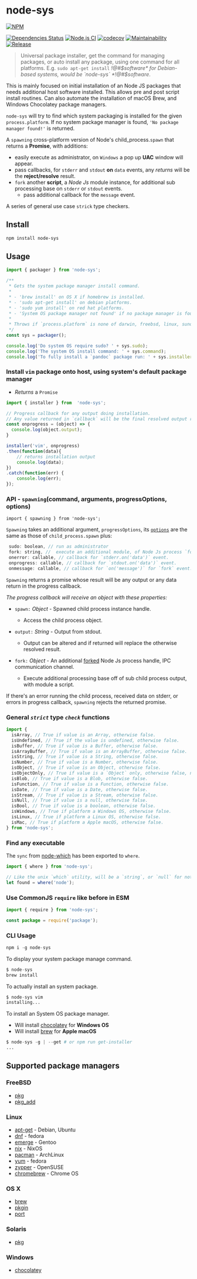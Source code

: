 # node-sys

[![NPM](https://nodei.co/npm/node-sys.png)](https://nodei.co/npm/node-sys/)

[![Dependencies Status](http://img.shields.io/david/techno-express/node-sys.svg)](https://david-dm.org/techno-express/node-sys) [![Node.js CI](https://github.com/techno-express/node-sys/workflows/Node.js%20CI/badge.svg)](https://github.com/techno-express/node-sys/actions) [![codecov](https://codecov.io/gh/techno-express/node-sys/branch/master/graph/badge.svg?token=5Mi0USRYsY)](https://codecov.io/gh/techno-express/node-sys) [![Maintainability](https://api.codeclimate.com/v1/badges/54f89d3ae887724ceb93/maintainability)](https://codeclimate.com/github/techno-express/system-install/maintainability) [![Release](http://img.shields.io/npm/v/node-sys.svg)](https://www.npmjs.org/package/node-sys)

> Universal package installer, get the command for managing packages, or auto install any package, using one command for all platforms. E.g. `sudo apt-get install` *!@#$software* for Debian-based systems, would be `node-sys` *!@#$software*.

This is mainly focused on initial installation of an Node JS packages that needs additional host software installed. This allows pre and post script install routines. Can also automate the installation of macOS Brew, and Windows Chocolatey package managers.

`node-sys` will try to find which system packaging is installed for the given `process.platform`. If no system package manager is found, `'No package manager found!'` is returned.

A `spawning` cross-platform version of Node's child_process.`spawn` that returns a **Promise**, with additions:

- easily execute as administrator, on `Windows` a pop up **UAC** window will appear.
- pass callbacks, for `stderr` and `stdout` **on** `data` events, any _returns_ will be the **reject/resolve** result.
- `fork` another **script**, a _Node Js_ module instance, for additional sub processing base on `stderr` or `stdout` events.
  - pass additional callback for the `message` event.

A series of general use case `strick` type checkers.

## Install

```sh
npm install node-sys
```

## Usage

```js
import { packager } from 'node-sys';

/**
 * Gets the system package manager install command.
 *
 * - 'brew install' on OS X if homebrew is installed.
 * - 'sudo apt-get install' on debian platforms.
 * - 'sudo yum install' on red hat platforms.
 * - 'System OS package manager not found' if no package manager is found.
 *
 * Throws if `process.platform` is none of darwin, freebsd, linux, sunos or win32.
 */
const sys = packager();

console.log('Do system OS require sudo? ' + sys.sudo);
console.log('The system OS install command: ' + sys.command);
console.log('To fully install a `pandoc` package run: ' + sys.installer + ' pandoc');
```

### Install `vim` package onto host, using system's default package manager

- *Returns* a `Promise`

```js
import { installer } from  'node-sys';

// Progress callback for any output doing installation.
// Any value returned in `callback` will be the final resolved output result.
const onprogress = (object) => {
  console.log(object.output);
}

installer('vim', onprogress)
.then(function(data){
    // returns installation output
    console.log(data);
})
.catch(function(err) {
    console.log(err);
});
```

### API - `spawning`(command, arguments, progressOptions, options)

`import { spawning } from 'node-sys';`

`Spawning` takes an additional argument, `progressOptions`, its [`options`](https://nodejs.org/api/child_process.html#child_process_child_process_spawn_command_args_options) are the same as those of `child_process.spawn` plus:

```js
 sudo: boolean, // run as administrator
 fork: string, //  execute an additional module, of Node Js process `fork` IPC communication channel.
 onerror: callable, // callback for `stderr.on('data')` event.
 onprogress: callable, // callback for `stdout.on('data')` event.
 onmessage: callable, // callback for `on('message')` for `fork` event.
 ```

`Spawning` returns a promise whose result will be any output or any data return in the progress callback.

*The progress callback will receive an object with these properties:*

- `spawn:` *Object* - Spawned child process instance handle.
  - Access the child process object.

- `output:` *String* - Output from stdout.
  - Output can be altered and if returned will replace the otherwise resolved result.

- `fork:` *Object* - An additional [forked](https://nodejs.org/api/child_process.html#child_process_child_process_fork_modulepath_args_options) Node Js process handle, IPC communication channel.
  - Execute additional processing base off of sub child process output, with module a script.

If there's an error running the child process, received data on stderr, or errors in progress callback, `spawning` rejects the returned promise.

### General *`strict`* type *`check`* functions

```js
import {
  isArray, // True if value is an Array, otherwise false.
  isUndefined, // True if the value is undefined, otherwise false.
  isBuffer, // True if value is a Buffer, otherwise false.
  isArrayBuffer, // True if value is an ArrayBuffer, otherwise false.
  isString, // True if value is a String, otherwise false.
  isNumber, // True if value is a Number, otherwise false.
  isObject, // True if value is an Object, otherwise false.
  isObjectOnly, // True if value is a `Object` only, otherwise false, not an Array, Function, or any other type.
  isBlob, // True if value is a Blob, otherwise false.
  isFunction, // True if value is a Function, otherwise false.
  isDate, // True if value is a Date, otherwise false.
  isStream, // True if value is a Stream, otherwise false.
  isNull, // True if value is a null, otherwise false.
  isBool, // True if value is a boolean, otherwise false.
  isWindows, // True if platform a Windows OS, otherwise false.
  isLinux, // True if platform a Linux OS, otherwise false.
  isMac, // True if platform a Apple macOS, otherwise false.
} from 'node-sys';
```

### Find any executable

The `sync` from [node-which](https://github.com/npm/node-which) has been exported to `where`.

```js
import { where } from 'node-sys';

// Like the unix `which` utility, will be a `string`, or `null` for not found.
let found = where('node');
```

### Use CommonJS `require` like before in ESM

```js
import { require } from 'node-sys';

const package = require('package');
```

### CLI Usage

```s
npm i -g node-sys
```

To display your system package manage command.

```s
$ node-sys
brew install
```

To actually install an system package.

```s
$ node-sys vim
installing...
```

To install an System OS package manager.

- Will install [chocolatey] for **Windows OS**
- Will install [brew] for **Apple macOS**

```s
$ node-sys -g | --get # or npm run get-installer
...
```

## Supported package managers

### FreeBSD

- [pkg]
- [pkg_add]

### Linux

- [apt-get] - Debian, Ubuntu
- [dnf] - fedora
- [emerge] - Gentoo
- [nix] - NixOS
- [pacman] - ArchLinux
- [yum] - fedora
- [zypper] - OpenSUSE
- [chromebrew] - Chrome OS

### OS X

- [brew]
- [pkgin]
- [port]

### Solaris

- [pkg](https://docs.oracle.com/cd/E23824_01/html/E21802/gihhp.html)

### Windows

- [chocolatey]

[apt-get]: https://help.ubuntu.com/community/AptGet/Howto
[brew]: http://brew.sh
[pacman]: https://wiki.archlinux.org/index.php/pacman
[yum]: https://fedoraproject.org/wiki/Yum
[dnf]: https://fedoraproject.org/wiki/Dnf
[nix]: https://nixos.org/nix/
[zypper]: https://en.opensuse.org/Portal:Zypper
[emerge]: https://wiki.gentoo.org/wiki/Portage
[port]: https://guide.macports.org/#using.port
[pkgin]: https://github.com/cmacrae/saveosx
[pkg]: https://www.freebsd.org/doc/handbook/pkgng-intro.html
[pkg_add]: https://www.freebsd.org/cgi/man.cgi?query=pkg_add&manpath=FreeBSD+7.2-RELEASE
[chocolatey]: https://chocolatey.org
[chromebrew]: https://github.com/skycocker/chromebrew
